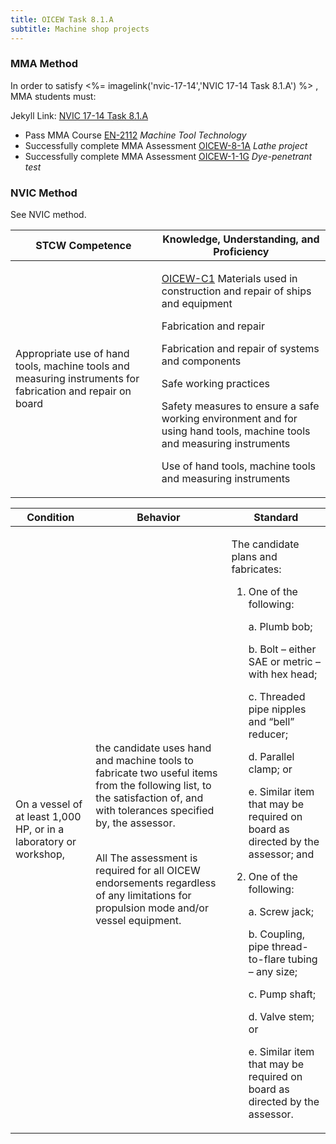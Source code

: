 ```yaml
---
title: OICEW Task 8.1.A 
subtitle: Machine shop projects
---
```



### MMA Method

In order to satisfy <%= imagelink('nvic-17-14','NVIC 17-14  Task  8.1.A') %> , MMA students must:

Jekyll Link: [NVIC 17-14  Task  8.1.A](/stcw23/assets/images/nvic-17-14.pdf)

* Pass MMA Course  [EN-2112](EN-2112) *Machine Tool Technology*
* Successfully complete MMA Assessment  [OICEW-8-1A](OICEW-8-1A) *Lathe project*
* Successfully complete MMA Assessment  [OICEW-1-1G](OICEW-1-1G) *Dye-penetrant test*


### NVIC Method

<a onclick="togglevisibility('nvic_methods')" >See NVIC method.</a>

<div id='nvic_methods' class='hide'>

<table>
<thead>
<tr>
<th class='forty'> STCW Competence </th>
<th class='sixty'> Knowledge, Understanding, and Proficiency </th>
</tr>
</thead>




<tbody>
<tr><td markdown='1'>

Appropriate use of hand tools, machine tools and measuring instruments for fabrication and repair on board

</td><td markdown='1'>

[OICEW-C1](../../tables/31.html#OICEW-C1) Materials used in construction and repair of ships and equipment 

Fabrication and repair 

Fabrication and repair of systems and components 

Safe working practices 

Safety measures to ensure a safe working environment and for using hand tools, machine tools and measuring instruments 

Use of hand tools, machine tools and measuring instruments

</td></tr>


</tbody>
</table>


<table>
<thead>
<tr><th class='twenty'>  Condition </th><th class='twenty'> Behavior </th><th  class='sixty'>Standard </th></tr>
</thead>
<tbody >



<tr><td markdown='1'>

On a vessel of at least 1,000 HP, or in a laboratory or workshop,

</td><td markdown='1'>

the candidate uses hand and machine tools to fabricate two useful items from the following list, to the satisfaction of, and with tolerances specified by, the assessor.

<br>

<div class="tooltip">All
<span class="tooltiptext">
The assessment is required for all OICEW endorsements regardless of any limitations for propulsion mode and/or vessel equipment.
</span>
</div>


</td><td markdown='1'>

The candidate plans and fabricates:

1. One of the following:

     a. Plumb bob;

     b. Bolt – either SAE or metric – with hex head;

     c. Threaded pipe nipples and “bell” reducer;

     d. Parallel clamp; or

     e. Similar item that may be required on board as directed by the assessor; and

2. One of the following:

     a. Screw jack;

     b. Coupling, pipe thread-to-flare tubing – any size;

     c. Pump shaft;

     d. Valve stem; or

     e. Similar item that may be required on board as directed by the assessor.

</td></tr>
</tbody>
</table>
</div>
